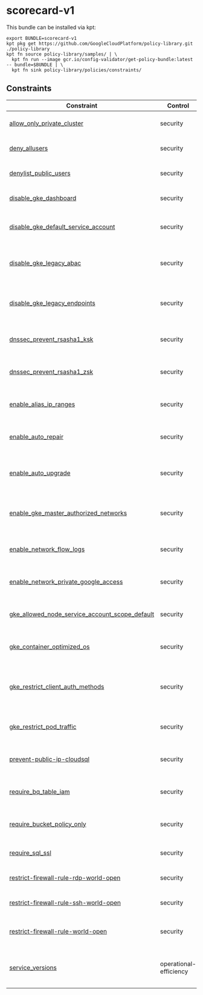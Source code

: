 # scorecard-v1

This bundle can be installed via kpt:

```
export BUNDLE=scorecard-v1
kpt pkg get https://github.com/GoogleCloudPlatform/policy-library.git ./policy-library
kpt fn source policy-library/samples/ | \
  kpt fn run --image gcr.io/config-validator/get-policy-bundle:latest -- bundle=$BUNDLE | \
  kpt fn sink policy-library/policies/constraints/
```

## Constraints

| Constraint                                                                                         | Control                | Description                                                                                       |
| -------------------------------------------------------------------------------------------------- | ---------------------- | ------------------------------------------------------------------------------------------------- |
| [allow_only_private_cluster](../../samples/gke_allow_only_private_cluster.yaml)                    | security               | Verifies all GKE clusters are Private Clusters.                                                   |
| [deny_allusers](../../samples/iam_deny_public.yaml)                                                | security               | Prevent public users from having access to resources via IAM                                      |
| [denylist_public_users](../../samples/storage_denylist_public.yaml)                                | security               | Prevent public users from having access to resources via IAM                                      |
| [disable_gke_dashboard](../../samples/gke_dashboard_disable.yaml)                                  | security               | Ensure Kubernetes web UI / Dashboard is disabled                                                  |
| [disable_gke_default_service_account](../../samples/gke_disable_default_service_account.yaml)      | security               | Ensure default Service account is not used for Project access in Kubernetes Clusters              |
| [disable_gke_legacy_abac](../../samples/gke_legacy_abac.yaml)                                      | security               | Ensure Legacy Authorization is set to Disabled on Kubernetes Engine Clusters                      |
| [disable_gke_legacy_endpoints](../../samples/gke_disable_legacy_endpoints.yaml)                    | security               | Checks that legacy metadata endpoints are disabled (disabled by default since GKE 1.12+).         |
| [dnssec_prevent_rsasha1_ksk](../../samples/dnssec_prevent_rsasha1_ksk.yaml)                        | security               | Ensure that RSASHA1 is not used for key-signing key in Cloud DNS                                  |
| [dnssec_prevent_rsasha1_zsk](../../samples/dnssec_prevent_rsasha1_zsk.yaml)                        | security               | Ensure that RSASHA1 is not used for zone-signing key in Cloud DNS                                 |
| [enable_alias_ip_ranges](../../samples/gke_enable_alias_ip_ranges.yaml)                            | security               | Ensure Kubernetes Cluster is created with Alias IP ranges enabled                                 |
| [enable_auto_repair](../../samples/gke_node_pool_auto_repair.yaml)                                 | security               | Ensure automatic node repair is enabled on all node pools in a GKE cluster                        |
| [enable_auto_upgrade](../../samples/gke_node_pool_auto_upgrade.yaml)                               | security               | Ensure Automatic node upgrades is enabled on Kubernetes Engine Clusters nodes                     |
| [enable_gke_master_authorized_networks](../../samples/gke_master_authorized_networks_enabled.yaml) | security               | Ensure Master authorized networks is set to Enabled on Kubernetes Engine Clusters                 |
| [enable_network_flow_logs](../../samples/network_enable_flow_logs.yaml)                            | security               | Ensure VPC Flow logs is enabled for every subnet in VPC Network                                   |
| [enable_network_private_google_access](../../samples/network_enable_private_google_access.yaml)    | security               | Ensure Private Google Access is enabled for all subnetworks in VPC                                |
| [gke_allowed_node_service_account_scope_default](../../samples/gke_allowed_node_sa_scope.yaml)     | security               | Checks that certain service account scopes are not assigned to nodes.                             |
| [gke_container_optimized_os](../../samples/gke_container_optimized_os.yaml)                        | security               | Ensure Container-Optimized OS (cos) is used for Kubernetes Engine Clusters                        |
| [gke_restrict_client_auth_methods](../../samples/gke_restrict_client_auth_methods.yaml)            | security               | Checks that client certificate and password authentication methods are disabled for GKE clusters. |
| [gke_restrict_pod_traffic](../../samples/gke_restrict_pod_traffic.yaml)                            | security               | Checks that GKE clusters have a Network Policy installed.                                         |
| [prevent-public-ip-cloudsql](../../samples/sql_public_ip.yaml)                                     | security               | Prevents a public IP from being assigned to a Cloud SQL instance.                                 |
| [require_bq_table_iam](../../samples/bigquery_world_readable.yaml)                                 | security               | Checks if BigQuery datasets are publicly readable or allAuthenticatedUsers.                       |
| [require_bucket_policy_only](../../samples/storage_bucket_policy_only.yaml)                        | security               | Checks if Cloud Storage buckets have Bucket Only Policy turned on.                                |
| [require_sql_ssl](../../samples/sql_ssl.yaml)                                                      | security               | Checks if Cloud SQL instances have SSL turned on.                                                 |
| [restrict-firewall-rule-rdp-world-open](../../samples/restrict_fw_rules_rdp_world_open.yaml)       | security               | Checks for open firewall rules allowing RDP from the internet.                                    |
| [restrict-firewall-rule-ssh-world-open](../../samples/restrict_fw_rules_ssh_world_open.yaml)       | security               | Checks for open firewall rules allowing SSH from the internet.                                    |
| [restrict-firewall-rule-world-open](../../samples/restrict_fw_rules_world_open.yaml)               | security               | Checks for open firewall rules allowing ingress from the internet.                                |
| [service_versions](../../samples/appengine_versions.yaml)                                          | operational-efficiency | Limit the number App Engine application versions simultaneously running. installed.               |

